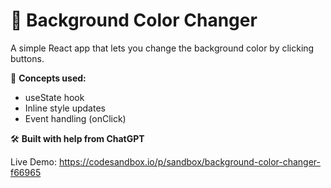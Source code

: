 # 🎨 Background Color Changer

A simple React app that lets you change the background color by clicking buttons.

🧠 **Concepts used:**  
- useState hook  
- Inline style updates  
- Event handling (onClick)

🛠️ **Built with help from ChatGPT**

Live Demo:
https://codesandbox.io/p/sandbox/background-color-changer-f66965

